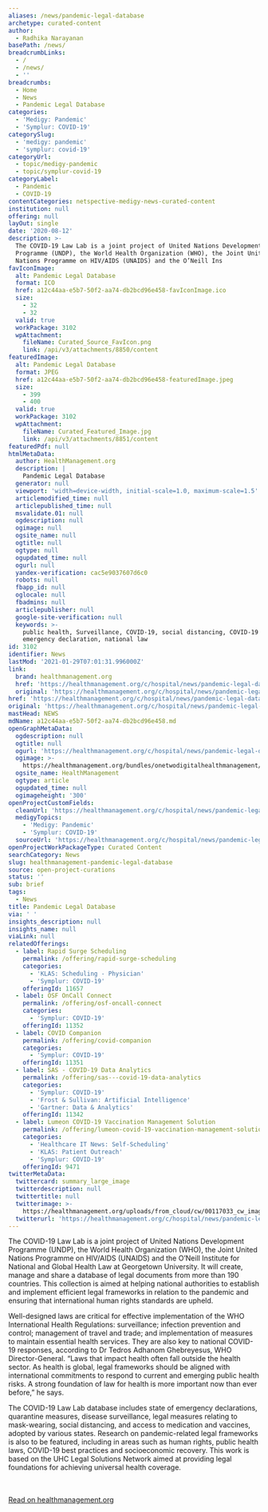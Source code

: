 ```yaml
---
aliases: /news/pandemic-legal-database
archetype: curated-content
author:
  - Radhika Narayanan
basePath: /news/
breadcrumbLinks:
  - /
  - /news/
  - ''
breadcrumbs:
  - Home
  - News
  - Pandemic Legal Database
categories:
  - 'Medigy: Pandemic'
  - 'Symplur: COVID-19'
categorySlug:
  - 'medigy: pandemic'
  - 'symplur: covid-19'
categoryUrl:
  - topic/medigy-pandemic
  - topic/symplur-covid-19
categoryLabel:
  - Pandemic
  - COVID-19
contentCategories: netspective-medigy-news-curated-content
institution: null
offering: null
layOut: single
date: '2020-08-12'
description: >-
  The COVID-19 Law Lab is a joint project of United Nations Development
  Programme (UNDP), the World Health Organization (WHO), the Joint United
  Nations Programme on HIV/AIDS (UNAIDS) and the O’Neill Ins
favIconImage:
  alt: Pandemic Legal Database
  format: ICO
  href: a12c44aa-e5b7-50f2-aa74-db2bcd96e458-favIconImage.ico
  size:
    - 32
    - 32
  valid: true
  workPackage: 3102
  wpAttachment:
    fileName: Curated_Source_FavIcon.png
    link: /api/v3/attachments/8850/content
featuredImage:
  alt: Pandemic Legal Database
  format: JPEG
  href: a12c44aa-e5b7-50f2-aa74-db2bcd96e458-featuredImage.jpeg
  size:
    - 399
    - 400
  valid: true
  workPackage: 3102
  wpAttachment:
    fileName: Curated_Featured_Image.jpg
    link: /api/v3/attachments/8851/content
featuredPdf: null
htmlMetaData:
  author: HealthManagement.org
  description: |
    Pandemic Legal Database
  generator: null
  viewport: 'width=device-width, initial-scale=1.0, maximum-scale=1.5'
  articlemodified_time: null
  articlepublished_time: null
  msvalidate.01: null
  ogdescription: null
  ogimage: null
  ogsite_name: null
  ogtitle: null
  ogtype: null
  ogupdated_time: null
  ogurl: null
  yandex-verification: cac5e9037607d6c0
  robots: null
  fbapp_id: null
  oglocale: null
  fbadmins: null
  articlepublisher: null
  google-site-verification: null
  keywords: >-
    public health, Surveillance, COVID-19, social distancing, COVID-19 Law Lab,
    emergency declaration, national law
id: 3102
identifier: News
lastMod: '2021-01-29T07:01:31.996000Z'
link:
  brand: healthmanagement.org
  href: 'https://healthmanagement.org/c/hospital/news/pandemic-legal-database'
  original: 'https://healthmanagement.org/c/hospital/news/pandemic-legal-database'
href: 'https://healthmanagement.org/c/hospital/news/pandemic-legal-database'
original: 'https://healthmanagement.org/c/hospital/news/pandemic-legal-database'
mastHead: NEWS
mdName: a12c44aa-e5b7-50f2-aa74-db2bcd96e458.md
openGraphMetaData:
  ogdescription: null
  ogtitle: null
  ogurl: 'https://healthmanagement.org/c/hospital/news/pandemic-legal-database'
  ogimage: >-
    https://healthmanagement.org/bundles/onetwodigitalhealthmanagement/img/healthmanagement_logo_square.jpg
  ogsite_name: HealthManagement
  ogtype: article
  ogupdated_time: null
  ogimageheight: '300'
openProjectCustomFields:
  cleanUrl: 'https://healthmanagement.org/c/hospital/news/pandemic-legal-database'
  medigyTopics:
    - 'Medigy: Pandemic'
    - 'Symplur: COVID-19'
  sourceUrl: 'https://healthmanagement.org/c/hospital/news/pandemic-legal-database'
openProjectWorkPackageType: Curated Content
searchCategory: News
slug: healthmanagement-pandemic-legal-database
source: open-project-curations
status: ''
sub: brief
tags:
  - News
title: Pandemic Legal Database
via: ' '
insights_description: null
insights_name: null
viaLink: null
relatedOfferings:
  - label: Rapid Surge Scheduling
    permalink: /offering/rapid-surge-scheduling
    categories:
      - 'KLAS: Scheduling - Physician'
      - 'Symplur: COVID-19'
    offeringId: 11657
  - label: OSF OnCall Connect
    permalink: /offering/osf-oncall-connect
    categories:
      - 'Symplur: COVID-19'
    offeringId: 11352
  - label: COVID Companion
    permalink: /offering/covid-companion
    categories:
      - 'Symplur: COVID-19'
    offeringId: 11351
  - label: SAS - COVID-19 Data Analytics
    permalink: /offering/sas---covid-19-data-analytics
    categories:
      - 'Symplur: COVID-19'
      - 'Frost & Sullivan: Artificial Intelligence'
      - 'Gartner: Data & Analytics'
    offeringId: 11342
  - label: Lumeon COVID-19 Vaccination Management Solution
    permalink: /offering/lumeon-covid-19-vaccination-management-solution
    categories:
      - 'Healthcare IT News: Self-Scheduling'
      - 'KLAS: Patient Outreach'
      - 'Symplur: COVID-19'
    offeringId: 9471
twitterMetaData:
  twittercard: summary_large_image
  twitterdescription: null
  twittertitle: null
  twitterimage: >-
    https://healthmanagement.org/uploads/from_cloud/cw/00117033_cw_image_wi_6e8f9aee779286a463b7aadb28bee222.jpg
  twitterurl: 'https://healthmanagement.org/c/hospital/news/pandemic-legal-database'
---
```

The COVID-19 Law Lab is a joint project of United Nations Development Programme (UNDP), the World Health Organization (WHO), the Joint United Nations Programme on HIV/AIDS (UNAIDS) and the O’Neill Institute for National and Global Health Law at Georgetown University. It will create, manage and share a database of legal documents from more than 190 countries. This collection is aimed at helping national authorities to establish and implement efficient legal frameworks in relation to the pandemic and ensuring that international human rights standards are upheld.


Well-designed laws are critical for effective implementation of the WHO International Health Regulations: surveillance; infection prevention and control; management of travel and trade; and implementation of measures to maintain essential health services. They are also key to national COVID-19 responses, according to Dr Tedros Adhanom Ghebreyesus, WHO Director-General. “Laws that impact health often fall outside the health sector. As health is global, legal frameworks should be aligned with international commitments to respond to current and emerging public health risks. A strong foundation of law for health is more important now than ever before,” he says.


The COVID-19 Law Lab database includes state of emergency declarations, quarantine measures, disease surveillance, legal measures relating to mask-wearing, social distancing, and access to medication and vaccines, adopted by various states. Research on pandemic-related legal frameworks is also to be featured, including in areas such as human rights, public health laws, COVID-19 best practices and socioeconomic recovery. This work is based on the UHC Legal Solutions Network aimed at providing legal foundations for achieving universal health coverage.

<br><br><a target="_blank" href=https://healthmanagement.org/c/hospital/news/pandemic-legal-database>Read on healthmanagement.org</a>